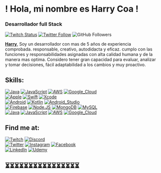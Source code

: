 # ! Hola, mi nombre es Harry Coa !
### Desarrollador full Stack

[![Twitch Status](https://img.shields.io/twitch/status/rharrycoa?style=social)](https://twitch.com/rharryc)
[![Twitter Follow](https://img.shields.io/twitter/follow/rharrycoa?style=social)](https://twitter.com/rharrycoa)
![GitHub Followers](https://img.shields.io/github/followers/harrycoa?style=social)


[**Harry**](https://harrycoa.github.io/appPortafolioCv/), 
Soy un desarrollador con mas de 5 años  de experiencia comprobada. responsable, creativo, autodidacta y eficaz. cumplo  con las funciones y responsabilidades asignadas con alta calidad  humana y de la manera mas optima. Considero  tener  gran capacidad para evaluar,  analizar  y tomar  decisiones, fácil adaptabilidad a los cambios y muy proactivo.

## Skills:
[![Java](https://img.shields.io/badge/Java-007396?style=for-the-badge&logo=java&logoColor=white&labelColor=101010)]()
[![JavaScript](https://img.shields.io/badge/JavaScript-F7DF1E?style=for-the-badge&logo=javascript&logoColor=white&labelColor=101010)]()
[![AWS](https://img.shields.io/badge/AWS-232F3E?style=for-the-badge&logo=amazon-aws&logoColor=white&labelColor=101010)]()
[![Google_Cloud](https://img.shields.io/badge/Google_Cloud-4285F4?style=for-the-badge&logo=googlecloud&logoColor=white&labelColor=101010)]()
</br>
[![Apple](https://img.shields.io/badge/iOS-999999?style=for-the-badge&logo=apple&logoColor=white&labelColor=101010)]()
[![Swift](https://img.shields.io/badge/Swift-FA7343?style=for-the-badge&logo=swift&logoColor=white&labelColor=101010)]()
[![Xcode](https://img.shields.io/badge/Xcode-1575F9?style=for-the-badge&logo=xcode&logoColor=white&labelColor=101010)]()
</br>
[![Android](https://img.shields.io/badge/Android-3DDC84?style=for-the-badge&logo=android&logoColor=white&labelColor=101010)]()
[![Kotlin](https://img.shields.io/badge/Kotlin-0095D5?style=for-the-badge&logo=kotlin&logoColor=white&labelColor=101010)]()
[![Android_Studio](https://img.shields.io/badge/Android_Studio-3DDC84?style=for-the-badge&logo=android-studio&logoColor=white&labelColor=101010)]()
</br>
[![Firebase](https://img.shields.io/badge/Firebase-FFCA28?style=for-the-badge&logo=firebase&logoColor=white&labelColor=101010)]()
[![Node.JS](https://img.shields.io/badge/Node.JS-339933?style=for-the-badge&logo=node.js&logoColor=white&labelColor=101010)]()
[![MongoDB](https://img.shields.io/badge/MongoDB-47A248?style=for-the-badge&logo=mongodb&logoColor=white&labelColor=101010)]()
[![MySQL](https://img.shields.io/badge/MySQL-4479A1?style=for-the-badge&logo=mysql&logoColor=white&labelColor=101010)]()
</br>
[![Java](https://img.shields.io/badge/Java-007396?style=for-the-badge&logo=java&logoColor=white&labelColor=101010)]()
[![JavaScript](https://img.shields.io/badge/JavaScript-F7DF1E?style=for-the-badge&logo=javascript&logoColor=white&labelColor=101010)]()
[![AWS](https://img.shields.io/badge/AWS-232F3E?style=for-the-badge&logo=amazon-aws&logoColor=white&labelColor=101010)]()
[![Google_Cloud](https://img.shields.io/badge/Google_Cloud-4285F4?style=for-the-badge&logo=googlecloud&logoColor=white&labelColor=101010)]()
</br>


## Find me at:


[![Twitch](https://img.shields.io/badge/Twitch-harry-9146FF?style=for-the-badge&logo=twitch&logoColor=white&labelColor=101010)](https://www.twitch.tv/rharryc)
[![Discord](https://img.shields.io/badge/Discord-harry-5865F2?style=for-the-badge&logo=discord&logoColor=white&labelColor=101010)](https://discord.gg/rharryc#8987)
</br>
[![Twitter](https://img.shields.io/badge/Twitter-@harry-1DA1F2?style=for-the-badge&logo=twitter&logoColor=white&labelColor=101010)](https://twitter.com/rharrycoa)
[![Instagram](https://img.shields.io/badge/Instagram-@harry-E4405F?style=for-the-badge&logo=instagram&logoColor=white&labelColor=101010)](https://www.instagram.com/harrycoa)
[![Facebook](https://img.shields.io/badge/Facebook-@harry-1877F2?style=for-the-badge&logo=facebook&logoColor=white&labelColor=101010)](https://www.facebook.com/rharryc)
</br>
[![LinkedIn](https://img.shields.io/badge/LinkedIn-Brais_Moure-0077B5?style=for-the-badge&logo=linkedin&logoColor=white&labelColor=101010)](https://www.linkedin.com/in/rharryc/)
[![Udemy](https://img.shields.io/badge/Udemy-Brais_Moure-EC5252?style=for-the-badge&logo=udemy&logoColor=white&labelColor=101010)](https://www.udemy.com)


## ⏳⏳⏳⏳⏳⏳⏳⏳⏳⏳⏳⏳⏳⏳⏳⏳
## 

</br>
